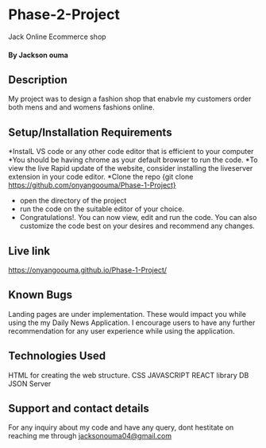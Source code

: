 # Phase-2-Project
Jack Online Ecommerce shop

#### By Jackson ouma
## Description
My project was to design a fashion shop that enabvle my customers order both mens and and womens fashions online.
## Setup/Installation Requirements
*InstalL VS code or any other code editor that is efficient to your computer 
*You should be having chrome as your default browser to run the code.
*To view the live Rapid update of the website, consider installing the liveserver extension in your code editor.
*Clone the repo {git clone https://github.com/onyangoouma/Phase-1-Project}
* open the directory of the project
* run the code on the suitable editor of your choice.
*  Congratulations!. You can now view, edit and run the code. You can also customize the code best on your desires and recommend any changes.
## Live link
https://onyangoouma.github.io/Phase-1-Project/
## Known Bugs
Landing pages are under implementation. These would impact you while using the my Daily News Application. I encourage users to have any further recommendation for any user experience while using the application.

## Technologies Used
HTML for creating the web structure.
CSS 
JAVASCRIPT REACT library
DB JSON Server

## Support and contact details
For any inquiry about my code and have any query, dont hestitate on reaching me through jacksonouma04@gmail.com
